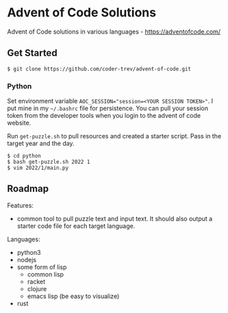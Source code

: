 # Advent of Code Solutions
Advent of Code solutions in various languages - https://adventofcode.com/

## Get Started

```shell
$ git clone https://github.com/coder-trev/advent-of-code.git
```

### Python

Set environment variable `AOC_SESSION="session=<YOUR SESSION TOKEN>"`. I put mine in my `~/.bashrc` file for persistence. You can pull your session token from the developer tools when you login to the advent of code website.

Run `get-puzzle.sh` to pull resources and created a starter script. Pass in the target year and the day.

```shell
$ cd python
$ bash get-puzzle.sh 2022 1
$ vim 2022/1/main.py
```

## Roadmap

Features:

* common tool to pull puzzle text and input text. It should also output a starter code file for each target language.

Languages:

* python3
* nodejs
* some form of lisp
    * common lisp
    * racket
    * clojure
    * emacs lisp (be easy to visualize)
* rust
